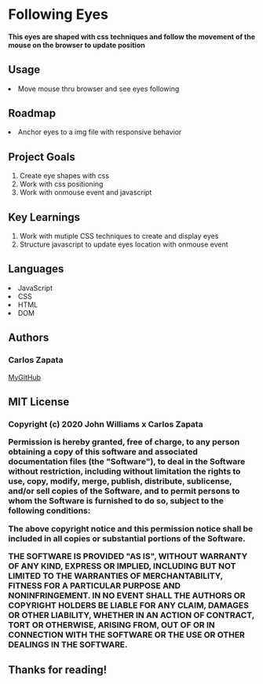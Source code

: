 <h1>Following Eyes</h1>
<h4>This eyes are shaped with css techniques and follow the movement of the mouse on the browser to update position</h4>

<h2>Usage</h2>
<li>Move mouse thru browser and see eyes following</li>
    
<h2>Roadmap</h2>
<li>Anchor eyes to a img file with responsive behavior</li>


<h2>Project Goals</h2>
<ol> 
    <li>Create eye shapes with css</li>
    <li>Work with css positioning</li>
    <li>Work with onmouse event and javascript</li>
</ol>

<h2> Key Learnings </h2>
<ol> 
   <li> Work with mutiple CSS techniques to create and display eyes</li>
   <li> Structure javascript to update eyes location with onmouse event</li>
</ol>

<h2> Languages </h2>
<li>JavaScript</li>
<li>CSS</li>
<li>HTML</li>
<li>DOM</li>

<h2> Authors</h2> 
<h3> Carlos Zapata </h3>
<a href="https://github.com/czapata08">MyGitHub</a>

<h2>MIT License</h2>
<h3>
Copyright (c) 2020 John Williams x Carlos Zapata

Permission is hereby granted, free of charge, to any person obtaining a copy
of this software and associated documentation files (the "Software"), to deal
in the Software without restriction, including without limitation the rights
to use, copy, modify, merge, publish, distribute, sublicense, and/or sell
copies of the Software, and to permit persons to whom the Software is
furnished to do so, subject to the following conditions:

The above copyright notice and this permission notice shall be included in all
copies or substantial portions of the Software.

THE SOFTWARE IS PROVIDED "AS IS", WITHOUT WARRANTY OF ANY KIND, EXPRESS OR
IMPLIED, INCLUDING BUT NOT LIMITED TO THE WARRANTIES OF MERCHANTABILITY,
FITNESS FOR A PARTICULAR PURPOSE AND NONINFRINGEMENT. IN NO EVENT SHALL THE
AUTHORS OR COPYRIGHT HOLDERS BE LIABLE FOR ANY CLAIM, DAMAGES OR OTHER
LIABILITY, WHETHER IN AN ACTION OF CONTRACT, TORT OR OTHERWISE, ARISING FROM,
OUT OF OR IN CONNECTION WITH THE SOFTWARE OR THE USE OR OTHER DEALINGS IN THE
SOFTWARE.</h3>

<h2> Thanks for reading! </h2>


